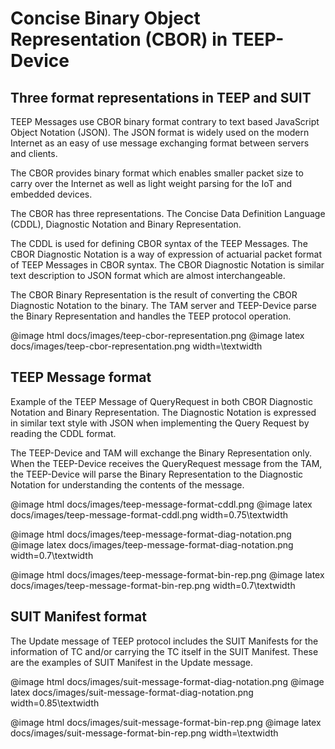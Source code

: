 # Concise Binary Object Representation (CBOR) in TEEP-Device

## Three format representations in TEEP and SUIT

TEEP Messages use CBOR binary format contrary to text based JavaScript Object Notation (JSON). The JSON format is widely used on the modern Internet as an easy of use message exchanging format between servers and clients.

The CBOR provides binary format which enables smaller packet size to carry over the Internet as well as light weight parsing for the IoT and embedded devices.

The CBOR has three representations. The Concise Data Definition Language (CDDL), Diagnostic Notation and Binary Representation.

The CDDL is used for defining CBOR syntax of the TEEP Messages. The CBOR Diagnostic Notation is a way of expression of actuarial packet format of TEEP Messages in CBOR syntax. The CBOR Diagnostic Notation is similar text description to JSON format which are almost interchangeable.

The CBOR Binary Representation is the result of converting the CBOR Diagnostic Notation to the binary. The TAM server and TEEP-Device parse the Binary Representation and handles the TEEP protocol operation.

@image html docs/images/teep-cbor-representation.png
@image latex docs/images/teep-cbor-representation.png width=\textwidth

## TEEP Message format

Example of the TEEP Message of QueryRequest in both CBOR Diagnostic Notation and Binary Representation. The Diagnostic Notation is expressed in similar text style with JSON when implementing the Query Request by reading the CDDL format.

The TEEP-Device and TAM will exchange the Binary Representation only. When the TEEP-Device receives the QueryRequest message from the TAM, the TEEP-Device will parse the  Binary Representation to the Diagnostic Notation for understanding the contents of the message.

@image html docs/images/teep-message-format-cddl.png
@image latex docs/images/teep-message-format-cddl.png width=0.75\textwidth

@image html docs/images/teep-message-format-diag-notation.png
@image latex docs/images/teep-message-format-diag-notation.png width=0.7\textwidth

@image html docs/images/teep-message-format-bin-rep.png
@image latex docs/images/teep-message-format-bin-rep.png width=0.7\textwidth

## SUIT Manifest format

The Update message of TEEP protocol includes the SUIT Manifests for the information of TC and/or carrying the TC itself in the SUIT Manifest. These are the examples of SUIT Manifest in the Update message.

@image html docs/images/suit-message-format-diag-notation.png
@image latex docs/images/suit-message-format-diag-notation.png width=0.85\textwidth

@image html docs/images/suit-message-format-bin-rep.png
@image latex docs/images/suit-message-format-bin-rep.png width=\textwidth
